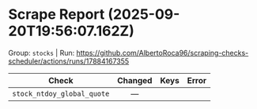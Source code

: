 # Scrape Report (2025-09-20T19:56:07.162Z)

Group: `stocks`  |  Run: https://github.com/AlbertoRoca96/scraping-checks-scheduler/actions/runs/17884167355

| Check | Changed | Keys | Error |
|---|:---:|:--|:--|
| `stock_ntdoy_global_quote` | — |  |  |
